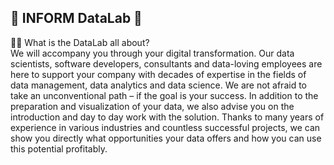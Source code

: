## 🚀 INFORM DataLab 🚀

🙋‍♀️ What is the DataLab all about?  
We will accompany you through your digital transformation. Our data scientists, software developers, consultants and data-loving employees are here to support your company with decades of expertise in the fields of data management, data analytics and data science. We are not afraid to take an unconventional path – if the goal is your success.
In addition to the preparation and visualization of your data, we also advise you on the introduction and day to day work with the solution. Thanks to many years of experience in various industries and countless successful projects, we can show you directly what opportunities your data offers and how you can use this potential profitably.  
<!-- 🌈 Contribution guidelines - how can the community get involved?
👩‍💻 Useful resources - where can the community find your docs? Is there anything else the community should know?
🍿 Fun facts - what does your team eat for breakfast?
--> 
